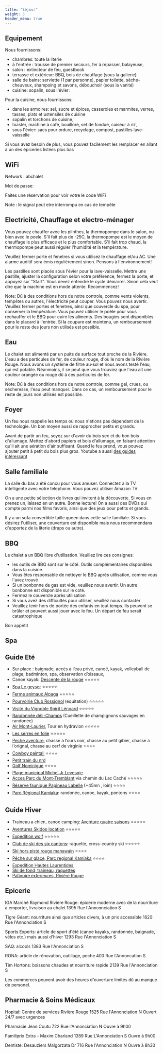 ```yaml
---
title: "Séjour"
weight: 3
header_menu: true
---
```


## Equipement

Nous fournissons:

* chambres: toute la literie
* à l'entrée : trousse de premier secours, fer à repasser, balayeuse, 
* salon : extincteur de feu, guestbook
* terrasse et extérieur: BBQ, bois de chauffage (sous la gallerie)
* salle de bains: serviette (1 par personne), papier toilette, sèche-cheuveux, shampoing et savons, débouchoir (sous la vanité)
* cuisine: sopalin, sous l'évier: 

Pour la cuisine, nous fournissons:
* dans les armoires: sel, sucre et épices, casseroles et marmites, verres, tasses, plats et ustensiles de cuisine
* sopalin et torchons de cuisine,
* toaster, machine à café, bouillore, set de fondue, cuiseur à riz,
* sous l'évier: sacs pour ordure, recyclage, compost, pastilles lave-vaisselle

Si vous avez besoin de plus, vous pouvez facilement les remplacer en allant à un des épiceries listées plus bas

## WiFi

Network : abchalet

Mot de passe: <div id="template-guestcode">Faites une réservation pour voir votre le code WiFi</div>

Note : le signal peut etre interrompu en cas de tempête

## Electricité, Chauffage et electro-ménager

Vous pouvez chauffer avec les plinthes, la thermopompe dans le salon, ou bien avec le poele. S'il fait plus de -25C, la thermopompe est le moyen de chauffage le plus efficace et le plus comfortable. S'il fait trop chaud, la thermopompe peut aussi réguler l'humidité et la température.

Veuillez fermer porte et fenetres si vous utilisez le chauffage et/ou AC. Une alarme auditif sera émis régulièrement sinon. Pensons à l'environnement!

Les pastilles sont placés sous l'évier pour la lave-vaisselle. Mettre une pastille, ajuster la configuration selon votre préférence, fermez la porte, et appuyez sur "Start". Vous devez entendre le cycle démarrer. Sinon cela veut dire que la machine est en mode attente. Recommencez!

Note: Dû à des conditions hors de notre controle, comme vents violents, tempêtes ou autres, l'électricité peut couper. Vous pouvez nous avertir. Veuillez fermer portes et fenetres, ainsi que couvercle du spa, pour conserver la température. Vous pouvez utiliser le poêle pour vous réchauffer et le BBQ pour cuire les aliments. Des bougies sont disponibles dans le placard à l'entrée. Si la coupure est maintenu, un remboursement pour le reste des jours non utilisés est possible.

## Eau

Le chalet est alimenté par un puits de surface tout proche de la Rivière. L'eau a des particules de fer, de couleur rouge, d'où le nom de la Rivière Rouge. Nous avons un système de filtre au-sol et nous avons testé l'eau, qui est potable. Néanmoins, il se peut que vous trouviez que l'eau ait une couleur orangée ou rouge dû à ces particules de fer.

Note: Dû à des conditions hors de notre controle, comme gel, crues, ou sécheresse, l'eau peut manquer. Dans ce cas, un remboursement pour le reste de jours non utilisés est possible.

## Foyer

Un feu nous rappelle les temps où nous n'étions pas dépendant de la technologie. Un bon moyen aussi de rapprocher petits et grands.

Avant de partir un feu, soyez sur d'avoir du bois sec et du bon bois d'allumage. Mettez d'abord papiers et bois d'allumage, en faisant attention qu'il ait une aération d'air suffisant. Quand le feu prend, vous pouvez ajouter petit à petit du bois plus gros. Youtube a aussi [des guides intéressant](https://www.youtube.com/watch?v=rs8Bwk8vcqs)

## Salle familiale

La salle du bas a été concu pour vous amuser. Connectez à la TV intelligente avec votre telephone. Vous pouvez utiliser Amazon TV 

On a une petite sélection de livres qui invitent à la découverte. Si vous en prenez un, laissez en un autre. Bonne lecture! On a aussi des DVDs qui compte parmi nos films favoris, ainsi que des jeux pour petits et grands.

Il y a un sofa convertible taille queen dans cette salle familiale. Si vous désirez l'utiliser, une couverture est disponible mais nous recommendans d'apportez de la literie (draps ou autre).

## BBQ

Le chalet a un BBQ libre d'utilisation. Veuillez lire ces consignes:

* les outils de BBQ sont sur le côté. Outils complémentaires disponibles dans la cuisine.
* Vous êtes responsable de nettoyer le BBQ après utilisation, comme vous l'avez trouvé
* Si un bonbonne de gas est vide, veuillez nous avertir. Un autre bonbonne est disponible sur le coté.
* Fermez le couvercle après utilisation
* Si vous avez des difficultés pour utiliser, veuillez nous contacter
* Veuillez tenir hors de portée des enfants en tout temps. Ils peuvent se brûler et peuvent aussi jouer avec le feu. Un départ de feu serait catastrophique

Bon appétit

## Spa

## Guide Eté

* Sur place : baignade, accès à l’eau privé, canoë, kayak, volleyball de plage, badminton, spa, observation d’oiseaux,
* Canoe kayak: [Descente de la rouge](https://goo.gl/maps/6SFppcyR4kQqNB2R9) ⭐️⭐️⭐️⭐️⭐️
* [Spa Le geyser](https://www.quebecoriginal.com/en/listing/things-to-do/entertainment/spas/spa-le-geyser-373176494)    ⭐️⭐️⭐️⭐️⭐️
* [Ferme animaux Alpaga](https://alpagahl.ca/)  ⭐️⭐️⭐️⭐️⭐️
* [Pourvoirie Club Rossignol](https://g.page/ClubRossignol?share) (equitation)  ⭐️⭐️⭐️⭐️⭐️
* [Visite du Vignoble Spirit Lénoard]( https://www.quebecoriginal.com/en/listing/things-to-do/heritage-sites-and-attractions/industrial-tours/vignoble-spirit-leonard-396641966 ) ⭐️⭐️⭐️⭐️⭐️
* [Randonnée déli-Champs](https://www.champignonssauvages.com/) (Cueillette de champignons sauvages en randonée) 
* [Air Mont-Laurier](https://www.airmontlaurier.com/transport-aerien-hydravion-quebec/), Tour en hydravion   ⭐️⭐️⭐️⭐️⭐️
* [Les serres en folie](https://goo.gl/maps/aLmnhdzCktpTR7Ff8) ⭐️⭐️⭐️⭐️⭐️
* [Peche aventure](https://www.sepaq.com/rf/rom/ ), chasse à l’ours noir, chasse au petit gibier, chasse à l’orignal, chasse au cerf de virginie  ⭐️⭐️⭐️⭐️
* [Cowboy paintall](https://www.cowboypaintball.ca/)  ⭐️⭐️⭐️⭐️
* [Petit train du nrd ](https://goo.gl/maps/1NZmS48WV1yfrdf48)
* [Golf Nominigue](https://goo.gl/maps/dpfRc7zvRRLFMoTP6)  ⭐️⭐️⭐️⭐️
* [Plage municipal Michel Jr Levesqie]( https://www.quebecoriginal.com/en/listing/things-to-do/sports-and-nature/beaches/plage-michel-jr-levesque-7853362)
* [Acces Parc du Mont-Tremblant](https://goo.gl/maps/bkfknvPYSsye563i6) via chemin du Lac Caché  ⭐️⭐️⭐️⭐️⭐️
* [Réserve faunique Papineau Labelle](https://goo.gl/maps/cXkmAT8ssHiKvjih6) (+45mn , loin)  ⭐️⭐️⭐️⭐️
* [Parc Régional Kamiaka](https://reservoirkiamika.org/): randonée, canoe, kayak, pontons  ⭐️⭐️⭐️⭐️

## Guide Hiver

* Traineau a chien, canoe camping: [Aventure quatre saisons](https://goo.gl/maps/ANHJDqDzy3Mr7PS27)  ⭐️⭐️⭐️⭐️⭐️
* [Aventures Skidoo location](https://www.cana-dooaventures.com/)  ⭐️⭐️⭐️⭐️⭐️
* [Expedition wolf](https://www.quebecoriginal.com/en/listing/things-to-do/sports-and-nature/outdoor-and-adventure/expedition-wolf-10483573)   ⭐️⭐️⭐️⭐️⭐️
* [Club de ski des six cantons](https://goo.gl/maps/8mPxwZ5siEuBU7sx5): raquette, cross-country ski  ⭐️⭐️⭐️⭐️⭐️
* [Ski hors piste rouge manawain](https://goo.gl/maps/6TatHsVxBPuqnJx29)  ⭐️⭐️⭐️⭐️
* [Pêche sur glace, Parc regional Kamiaka](https://goo.gl/maps/VHP2Jy3GTdNto4Gq6)  ⭐️⭐️⭐️⭐️
* [Expedition Hautes Laurentides](https://goo.gl/maps/6Y2egLSmHN9zdzDR7),
* [Ski de fond, traineau, raquettes ](https://reservoirkiamika.org/)
* [Patinoire exterieures, Rivière Rouge](https://www.riviere-rouge.ca/patinoires-exterieures)

## Epicerie

IGA Marché Raymond Rivière Rouge: épicerie moderne avec de la nourriture à emporter, livraison au chalet
1395 Rue l'Annonnciation S

Tigre Géant: nourriture ainsi que articles divers, à un prix accessible
1620 Rue l'Annonciation S

Sports Experts: article de sport d'été (canoe kayaks, randonnée, baignade, vélos etc.) mais aussi d'hiver
1293 Rue l'Annonciation S

SAQ: alcools
1383 Rue l'Annonciation S

RONA: article de rénovation, outillage, peche
400 Rue l'Annoncation S

Tim Hortons: boissons chaudes et nourriture rapide
2139 Rue l'Annonciation S

Les commerces peuvent avoir des heures d'ouverture limités dû au manque de personel.

## Pharmacie & Soins Médicaux

Hopital: Centre de services Rivière Rouge
1525 Rue l'Annonciation N
Ouvert 24/7 avec urgences

Pharmacie Jean Coutu 
722 Rue l'Annonciation N
Ouvre à 9h00

Familiprix Extra - Maxim Charland
1389 Rue L'Annonciation S
Ouvre à 9h00

Dentiste: Desauziers Malgorzata Dr
716 Rue l'Annonciation N
Ouvre à 8h30
